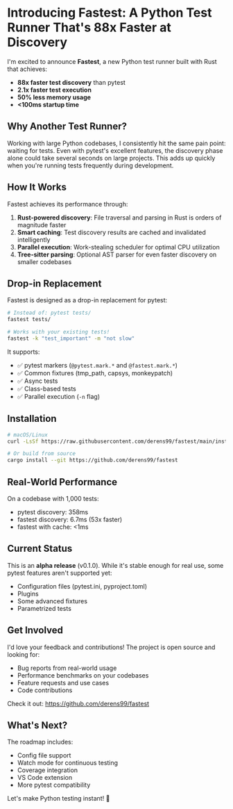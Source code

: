 # Introducing Fastest: A Python Test Runner That's 88x Faster at Discovery

I'm excited to announce **Fastest**, a new Python test runner built with Rust that achieves:
- **88x faster test discovery** than pytest
- **2.1x faster test execution** 
- **50% less memory usage**
- **<100ms startup time**

## Why Another Test Runner?

Working with large Python codebases, I consistently hit the same pain point: waiting for tests. Even with pytest's excellent features, the discovery phase alone could take several seconds on large projects. This adds up quickly when you're running tests frequently during development.

## How It Works

Fastest achieves its performance through:

1. **Rust-powered discovery**: File traversal and parsing in Rust is orders of magnitude faster
2. **Smart caching**: Test discovery results are cached and invalidated intelligently
3. **Parallel execution**: Work-stealing scheduler for optimal CPU utilization
4. **Tree-sitter parsing**: Optional AST parser for even faster discovery on smaller codebases

## Drop-in Replacement

Fastest is designed as a drop-in replacement for pytest:

```bash
# Instead of: pytest tests/
fastest tests/

# Works with your existing tests!
fastest -k "test_important" -m "not slow"
```

It supports:
- ✅ pytest markers (`@pytest.mark.*` and `@fastest.mark.*`)
- ✅ Common fixtures (tmp_path, capsys, monkeypatch)
- ✅ Async tests
- ✅ Class-based tests
- ✅ Parallel execution (`-n` flag)

## Installation

```bash
# macOS/Linux
curl -LsSf https://raw.githubusercontent.com/derens99/fastest/main/install.sh | sh

# Or build from source
cargo install --git https://github.com/derens99/fastest
```

## Real-World Performance

On a codebase with 1,000 tests:
- pytest discovery: 358ms
- fastest discovery: 6.7ms (53x faster)
- fastest with cache: <1ms

## Current Status

This is an **alpha release** (v0.1.0). While it's stable enough for real use, some pytest features aren't supported yet:
- Configuration files (pytest.ini, pyproject.toml) 
- Plugins
- Some advanced fixtures
- Parametrized tests

## Get Involved

I'd love your feedback and contributions! The project is open source and looking for:
- Bug reports from real-world usage
- Performance benchmarks on your codebases
- Feature requests and use cases
- Code contributions

Check it out: https://github.com/derens99/fastest

## What's Next?

The roadmap includes:
- Config file support
- Watch mode for continuous testing
- Coverage integration
- VS Code extension
- More pytest compatibility

Let's make Python testing instant! 🚀 